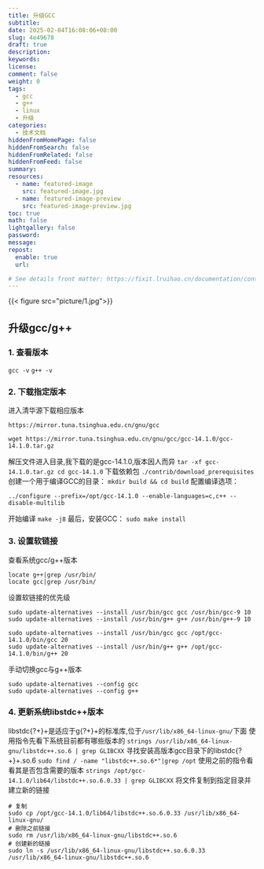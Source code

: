 ```yaml
---
title: 升级GCC
subtitle:
date: 2025-02-04T16:08:06+08:00
slug: 4e49678
draft: true
description:
keywords:
license:
comment: false
weight: 0
tags:
  - gcc
  - g++
  - linux
  - 升级
categories:
  - 技术文档
hiddenFromHomePage: false
hiddenFromSearch: false
hiddenFromRelated: false
hiddenFromFeed: false
summary:
resources:
  - name: featured-image
    src: featured-image.jpg
  - name: featured-image-preview
    src: featured-image-preview.jpg
toc: true
math: false
lightgallery: false
password:
message:
repost:
  enable: true
  url:

# See details front matter: https://fixit.lruihao.cn/documentation/content-management/introduction/#front-matter
---
```


<!--more-->
<!-- - [升级gcc/g++](#升级gccg)
  - [1. 查看版本](#1-查看版本)
  - [2. 下载指定版本](#2-下载指定版本)
  - [3. 设置软链接](#3-设置软链接)
  - [4. 更新系统libstdc++版本](#4-更新系统libstdc版本) -->
{{< figure src="picture/1.jpg">}}
## 升级gcc/g++
### 1. 查看版本
`` gcc -v ``
`` g++ -v ``
### 2. 下载指定版本
进入清华源下载相应版本
``` 
https://mirror.tuna.tsinghua.edu.cn/gnu/gcc

wget https://mirror.tuna.tsinghua.edu.cn/gnu/gcc/gcc-14.1.0/gcc-14.1.0.tar.gz
```
解压文件进入目录,我下载的是gcc-14.1.0,版本因人而异
`` tar -xf gcc-14.1.0.tar.gz cd gcc-14.1.0 ``
下载依赖包
``./contrib/download_prerequisites``
创建一个用于编译GCC的目录：
``mkdir build && cd build``
配置编译选项：
```
../configure --prefix=/opt/gcc-14.1.0 --enable-languages=c,c++ --disable-multilib
```
开始编译
``make -j8``
最后，安装GCC：
``sudo make install``
<!-- ## 3. 设置环境变量(应该不需要)
永久加入到系统环境变量中
``gedit ~/.bashrc``
```
PATH=/opt/gcc-14.1.0/bin:$PATH
LD_LIBRARY_PATH=/opt/gcc-14.1.0/lib:$LD_LIBRARY_PATH
LD_LIBRARY_PATH=/opt/gcc-14.1.0/lib64:$LD_LIBRARY_PATH
LD_LIBRARY_PATH=/opt/gcc-14.1.0/libxec:$LD_LIBRARY_PATH
LD_LIBRARY_PATH=/opt/gcc-14.1.0/include:$INCLUDE
```
``source ~/.bashrc`` -->
### 3. 设置软链接
查看系统gcc/g++版本
```
locate g++|grep /usr/bin/
locate gcc|grep /usr/bin/ 
```
设置软链接的优先级
```
sudo update-alternatives --install /usr/bin/gcc gcc /usr/bin/gcc-9 10
sudo update-alternatives --install /usr/bin/g++ g++ /usr/bin/g++-9 10

sudo update-alternatives --install /usr/bin/gcc gcc /opt/gcc-14.1.0/bin/gcc 20
sudo update-alternatives --install /usr/bin/g++ g++ /opt/gcc-14.1.0/bin/g++ 20
```
手动切换gcc与g++版本
```
sudo update-alternatives --config gcc
sudo update-alternatives --config g++
```
### 4. 更新系统libstdc++版本
libstdc{?+}+是适应于g{?+}+的标准库,位于`/usr/lib/x86_64-linux-gnu/`下面
使用指令先看下系统目前都有哪些版本的
``
strings /usr/lib/x86_64-linux-gnu/libstdc++.so.6 | grep GLIBCXX
``
寻找安装高版本gcc目录下的libstdc{?+}+.so.6
``sudo find / -name "libstdc++.so.6*"|grep /opt``
使用之前的指令看看其是否包含需要的版本
``strings /opt/gcc-14.1.0/lib64/libstdc++.so.6.0.33 | grep GLIBCXX``
将文件复制到指定目录并建立新的链接
```
# 复制
sudo cp /opt/gcc-14.1.0/lib64/libstdc++.so.6.0.33 /usr/lib/x86_64-linux-gnu/
# 删除之前链接
sudo rm /usr/lib/x86_64-linux-gnu/libstdc++.so.6
# 创建新的链接
sudo ln -s /usr/lib/x86_64-linux-gnu/libstdc++.so.6.0.33 /usr/lib/x86_64-linux-gnu/libstdc++.so.6
```